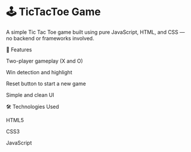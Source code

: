 # 🕹️ TicTacToe Game


A simple Tic Tac Toe game built using pure JavaScript, HTML, and CSS — no backend or frameworks involved.

🚀 Features

Two-player gameplay (X and O)

Win detection and highlight

Reset button to start a new game

Simple and clean UI

🛠️ Technologies Used

HTML5

CSS3

JavaScript
